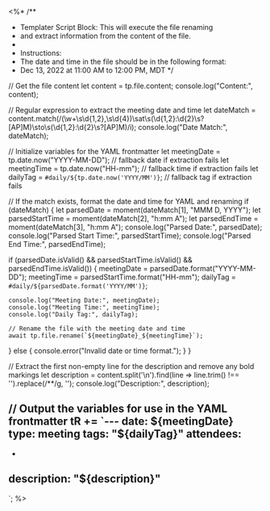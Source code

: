 <%*
/**
 * Templater Script Block: This will execute the file renaming
 * and extract information from the content of the file.
 * 
 * Instructions:
 * The date and time in the file should be in the following format:
 * Dec 13, 2022 at 11:00 AM to 12:00 PM, MDT
 */

// Get the file content
let content = tp.file.content;
console.log("Content:", content);

// Regular expression to extract the meeting date and time
let dateMatch = content.match(/(\w+\s\d{1,2},\s\d{4})\sat\s(\d{1,2}:\d{2}\s?[AP]M)\sto\s(\d{1,2}:\d{2}\s?[AP]M)/i);
console.log("Date Match:", dateMatch);

// Initialize variables for the YAML frontmatter
let meetingDate = tp.date.now("YYYY-MM-DD"); // fallback date if extraction fails
let meetingTime = tp.date.now("HH-mm"); // fallback time if extraction fails
let dailyTag = `#daily/${tp.date.now('YYYY/MM')}`; // fallback tag if extraction fails

// If the match exists, format the date and time for YAML and renaming
if (dateMatch) {
  let parsedDate = moment(dateMatch[1], "MMM D, YYYY");
  let parsedStartTime = moment(dateMatch[2], "h:mm A");
  let parsedEndTime = moment(dateMatch[3], "h:mm A");
  console.log("Parsed Date:", parsedDate);
  console.log("Parsed Start Time:", parsedStartTime);
  console.log("Parsed End Time:", parsedEndTime);

  if (parsedDate.isValid() && parsedStartTime.isValid() && parsedEndTime.isValid()) {
    meetingDate = parsedDate.format("YYYY-MM-DD");
    meetingTime = parsedStartTime.format("HH-mm");
    dailyTag = `#daily/${parsedDate.format('YYYY/MM')}`;
    
    console.log("Meeting Date:", meetingDate);
    console.log("Meeting Time:", meetingTime);
    console.log("Daily Tag:", dailyTag);
    
    // Rename the file with the meeting date and time
    await tp.file.rename(`${meetingDate}_${meetingTime}`);
  } else {
    console.error("Invalid date or time format.");
  }
}

// Extract the first non-empty line for the description and remove any bold markings
let description = content.split('\n').find(line => line.trim() !== '').replace(/\*\*/g, '');
console.log("Description:", description);

// Output the variables for use in the YAML frontmatter
tR += `---
date: ${meetingDate}
type: meeting
tags: "${dailyTag}"
attendees:
- 
- 
description: "${description}"
---

`;
%>
